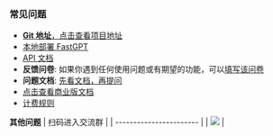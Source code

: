 ### 常见问题

- [**Git 地址**，点击查看项目地址](https://github.com/labring/FastGPT)
- [本地部署 FastGPT](https://doc.tryfastgpt.ai/docs/installation)
- [API 文档](https://doc.tryfastgpt.ai/docs/development/openapi?pre_pathname=%2Fdrive%2Fhome%2F)
- **反馈问卷**: 如果你遇到任何使用问题或有期望的功能，可以[填写该问卷](https://www.wjx.cn/vm/rLIw1uD.aspx#)
- **问题文档**: [先看文档，再提问](https://kjqvjse66l.feishu.cn/docx/HtrgdT0pkonP4kxGx8qcu6XDnGh)
- [点击查看商业版文档](https://doc.tryfastgpt.ai/docs/commercial)
- [计费规则](https://doc.tryfastgpt.ai/docs/pricing/)

**其他问题**
| 扫码进入交流群 |
| ----------------------- |
| ![](https://oss.laf.run/htr4n1-images/fastgpt-qr-code.jpg) |
